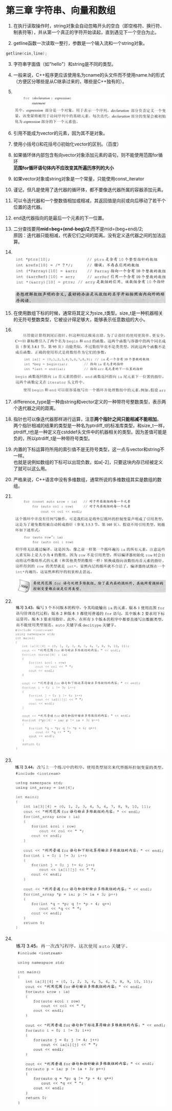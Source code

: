 # 第三章 字符串、向量和数组

1. 在执行读取操作时，string对象会自动忽略开头的空白（即空格符、换行符、制表符等），并从第一个真正的字符开始读起，直到遇见下一个空白为止。<br>

2.  getline函数一次读取一整行，参数是一个输入流和一个string对象。

   ```cpp
   getline(cin,line);
   ```

3. 字符串字面值（如"hello"）和string是不同的类型。 

4.  一般来说，C++程序更应该使用名为cname的头文件而不使用name.h的形式（方便区分哪些是从C继承过来的，哪些是C++独有的）。

5.  <br><img src=".\pic\pic1.png" style="zoom: 67%;" />

6.  引用不能成为vector的元素，因为其不是对象。

7.  使用小括号()和花括号{}初始化vector的区别。（百度）

8. 如果循环体内部包含有向vector对象添加元素的语句，则不能使用范围for循环<br>**范围for循环语句体内不应改变其所遍历序列的大小**

9.  如果vector对象或string对象是一个常量，只能使用const_iterator

10.  谨记，但凡是使用了迭代器的循环体，都不要像迭代器所属的容器添加元素。

11.   可以令迭代器和一个整数值相加或相减，其返回值是向前或向后移动了若干个位置的迭代器。

12.  end迭代器指向的是最后一个元素的下一位置。

13. 二分查找要用**mid=beg+(end-beg)/2**;而不是mid=(beg+end)/2;<br>原因：迭代器只能相减，代表它们之间的距离。没有定义迭代器之间的加法运算。

14.  <br><img src=".\pic\pic2.png" style="zoom: 67%;" />

15.  在使用数组下标的时候，通常将其定义为size_t类型。size_t是一种机器相关的无符号整数类型，它被设计得足够大，能够表示任意数组的大小。

16.  <br><img src=".\pic\pic3.png" style="zoom: 67%;" />

17.  difference_type是一种由string和vector定义的一种带符号整数类型，表示两个迭代器之间的距离。

18. 指针也可以像迭代器那样进行运算，注意**两个指针之间只能相减不能相加**。<br>两个指针相减的结果的类型是一种名为ptrdiff_t的标准库类型，和size_t一样，ptrdiff_t也是一种定义在cstddef头文件中的机器相关的类型。因为差值可能是负的，所以ptrdiff_t是一种带符号类型。

19. 内置的下标运算符所用的索引值不是无符号类型，这一点与vector和string不一样。<br>也就是说例如数组的下标可以出现负数，如a[-2]，只要这块内存已经被定义了就可以这么用。

20.  严格来说，C++语言中没有多维数组，通常所说的多维数组其实是数组的数组。

21.  <br><img src=".\pic\pic4.png" style="zoom: 60%;" />

22.  <br><img src=".\pic\pic5.png" style="zoom:80%;" />

23.  <br><img src=".\pic\pic6.png" style="zoom:80%;" />

24.  <br><img src=".\pic\pic7.png" style="zoom:80%;" />